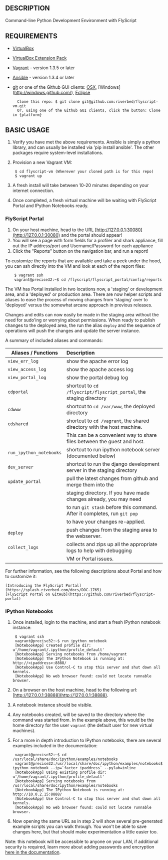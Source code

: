## DESCRIPTION

Command-line Python Development Environment with FlyScript


## REQUIREMENTS

* [VirtualBox](http://www.virtualbox.org/)
* [VirtualBox Extension Pack](https://www.virtualbox.org/wiki/Downloads)
* [Vagrant](http://www.vagrantup.com/) - version 1.3.5 or later
* [Ansible](http://www.ansibleworks.com) - version 1.3.4 or later
* [git](http://git-scm.com/downloads)
or one of the Github GUI clients: [OSX](http://mac.github.com/), [Windows] (http://windows.github.com/), [Eclipse](http://eclipse.github.com/)

        Clone this repo: $ git clone git@github.com:riverbed/flyscript-vm.git
        Or, using one of the Github GUI clients, click the button: Clone in {platform}

## BASIC USAGE

1. Verify you have met the above requirements. Ansible is simply a python
   library, and can usually be installed via 'pip install ansible'.  The other
   packages require system-level installations.
2. Provision a new Vagrant VM:

        $ cd flyscript-vm (Wherever your cloned path is for this repo)
        $ vagrant up

3. A fresh install will take between 10-20 minutes depending on your internet connection.
4. Once completed, a fresh virtual machine will be waiting with FlyScript
   Portal and IPython Notebooks ready.


### FlyScript Portal

1. On your host machine, head to the URL
   [http://127.0.0.1:30080](http://127.0.0.1:30080) and the portal should
   appear!
2. You will see a page with form fields for a profiler and shark appliance,
   fill out the IP address/port and Username/Password for each appliance
3. Click the "Reports" button on the navigation bar, and run a report!

To customize the reports that are available and take a peek under the hood, you
can ssh directly into the VM and look at each of the report files:

        $ vagrant ssh
        vagrant@precise32:~$ cd /flyscript/flyscript_portal/config/reports

The VM has Portal installed in two locations now, a 'staging' or development
area, and a 'deployed' or production area.  There are now helper scripts and
aliases to ease the process of moving changes from 'staging' over to 'deployed'
versus the somewhat arcane approach in previous releases.

Changes and edits can now easily be made in the staging area without the need for
sudo'ing or worrying about permissions. When ready to publish changes to the
deployed area, the run the alias `deploy` and the sequence of operations will 
push the changes and update the server instance.

A summary of included aliases and commands:

Aliases / Functions |  Description                                                            |
-----------------|:------------------------------------------------------------------------|
`view_err_log`   |  show the apache error log
`view_access_log`|  show the apache access log
`view_portal_log`|  show the portal debug log
`cdportal`       |  shortcut to `cd /flyscript/flyscript_portal`, the staging directory
`cdwww`          |  shortcut to `cd /var/www`, the deployed directory
`cdshared`       |  shortcut to `cd /vagrant`, the shared directory with the host machine.
                 |  This can be a convenient way to share files between the guest and host.
`run_ipython_notebooks` | shortcut to run ipython notebook server (documented below) |
`dev_server` | shortcut to run the django development server in the staging directory |
`update_portal`  | pull the latest changes from github and merge them into the 
                 | staging directory.  If you have made changes already, you may need
                 | to run `git stash` before this command.  After it completes, run `git pop` 
                 | to have your changes re-applied.
`deploy`         | push changes from the staging area to the webserver.
`collect_logs`   | collects and zips up all the appropriate logs to help with debugging
                 | VM or Portal issues.

For further information, see the following descriptions about Portal and how to
customize it:

    [Introducing the FlyScript Portal](https://splash.riverbed.com/docs/DOC-1765)
    [FlyScript Portal on GitHub](https://github.com/riverbed/flyscript-portal)


### IPython Notebooks

1. Once installed, login to the machine, and start a fresh IPython notebook instance:

        $ vagrant ssh
        vagrant@precise32:~$ run_ipython_notebook
        [NotebookApp] Created profile dir: u'/home/vagrant/.ipython/profile_default'
        [NotebookApp] Serving notebooks from /home/vagrant
        [NotebookApp] The IPython Notebook is running at: http://<ipaddress>:8888/
        [NotebookApp] Use Control-C to stop this server and shut down all kernels.
        [NotebookApp] No web browser found: could not locate runnable browser.

2. On a browser on the host machine, head to the following url:
   [http://127.0.0.1:38888](http://127.0.0.1:38888).
3. A notebook instance should be visible.
4. Any notebooks created, will be saved to the directory where the command was
   started from.  In the example above, this would be the home directory for
   the user `vagrant` (the default user for new virtual machines).  
5. For a more in depth introduction to IPython notebooks, there are several
   examples included in the documentation:

        vagrant@precise32:~$ cd /usr/local/share/doc/ipython/examples/notebooks
        vagrant@precise32:/usr/local/share/doc/ipython/examples/notebooks$ ipython notebook --ip=`facter ipaddress` --pylab=inline
        [NotebookApp] Using existing profile dir: u'/home/vagrant/.ipython/profile_default'
        [NotebookApp] Serving notebooks from /usr/local/share/doc/ipython/examples/notebooks
        [NotebookApp] The IPython Notebook is running at: http://10.0.2.15:8888/
        [NotebookApp] Use Control-C to stop this server and shut down all kernels.
        [NotebookApp] No web browser found: could not locate runnable browser.

6. Now opening the same URL as in step 2 will show several pre-generated
   example scripts you can walk through. You won't be able to save changes
   here, but that should make experimentation a little easier too.

Note: this notebook will be accessible to anyone on your LAN, if additional
security is required, learn more about adding passwords and encryption 
[here in the documentation](http://ipython.org/ipython-doc/dev/interactive/htmlnotebook.html#security).

